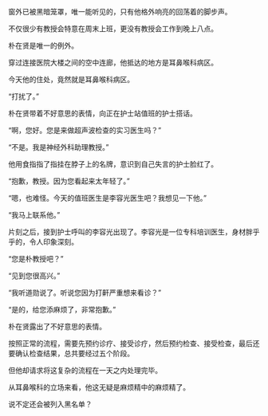 窗外已被黑暗笼罩，唯一能听见的，只有他格外响亮的回荡着的脚步声。

不仅很少有教授会特意在周末上班，更没有教授会工作到晚上八点。

朴在贤是唯一的例外。

穿过连接医院大楼之间的空中连廊，他抵达的地方是耳鼻喉科病区。

今天他的住处，竟然就是耳鼻喉科病区。

“打扰了。”

朴在贤带着不好意思的表情，向正在护士站值班的护士搭话。

“啊，您好。您是来做超声波检查的实习医生吗？”

“不是。我是神经外科助理教授。”

他用食指指了指挂在脖子上的名牌，意识到自己失言的护士脸红了。

“抱歉，教授。因为您看起来太年轻了。”

“嗯，也难怪。今天的值班医生是李容光医生吧？我想见一下他。”

“我马上联系他。”

片刻之后，接到护士呼叫的李容光出现了。李容光是一位专科培训医生，身材胖乎乎的，令人印象深刻。

“您是朴教授吧？”

“见到您很高兴。”

“我听道勋说了。听说您因为打鼾严重想来看诊？”

“是的，给您添麻烦了，非常抱歉。”

朴在贤露出了不好意思的表情。

按照正常的流程，需要先预约诊疗、接受诊疗，然后预约检查、接受检查，最后还要确认检查结果，总共要经过五个阶段。

但他却请求将这复杂的流程在一天之内处理完毕。

从耳鼻喉科的立场来看，他这无疑是麻烦精中的麻烦精了。

说不定还会被列入黑名单？
